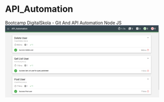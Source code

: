 # API_Automation
Bootcamp DigitalSkola - Git And API Automation Node JS
<img src="./img/Hasil.PNG" alt="Nama Alternatif" width="500"/>
